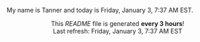 My name is Tanner and today is Friday, January 3, 7:37 AM EST.

<p align="center">This <i>README</i> file is generated <b>every 3 hours</b>!</br>Last refresh: Friday, January 3, 7:37 AM EST<br /></p>
